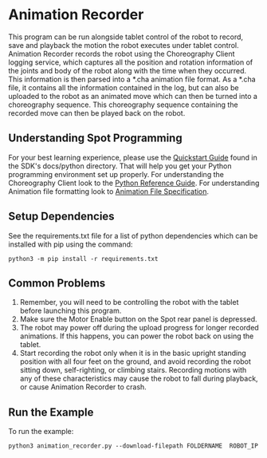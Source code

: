 <!--
Copyright (c) 2022 Boston Dynamics, Inc.  All rights reserved.

Downloading, reproducing, distributing or otherwise using the SDK Software
is subject to the terms and conditions of the Boston Dynamics Software
Development Kit License (20191101-BDSDK-SL).
-->

# Animation Recorder

This program can be run alongside tablet control of the robot to record, save and playback the motion the robot executes under tablet control. Animation Recorder records the robot using the Choreography Client logging service, which captures all the position and rotation information of the joints and body of the robot along with the time when they occurred. This information is then parsed into a *.cha animation file format. As a *.cha file, it contains all the information contained in the log, but can also be uploaded to the robot as an animated move which can then be turned into a choreography sequence. This choreography sequence containing the recorded move can then be played back on the robot. 

## Understanding Spot Programming
For your best learning experience, please use the [Quickstart Guide](../../../docs/python/quickstart.md) found in the SDK's docs/python directory.  That will help you get your Python programming environment set up properly.  For understanding the Choreography Client look to the [Python Reference Guide](../../../python/bosdyn-choreography-client/src/bosdyn/choreography/client/choreography.md). For understanding Animation file formatting look to [Animation File Specification](../../../docs/concepts/choreography/animation_file_specification).

## Setup Dependencies
See the requirements.txt file for a list of python dependencies which can be installed with pip using the command:
```
python3 -m pip install -r requirements.txt
```

## Common Problems
1. Remember, you will need to be controlling the robot with the tablet before launching this program.
2. Make sure the Motor Enable button on the Spot rear panel is depressed.
3. The robot may power off during the upload progress for longer recorded animations. If this happens, you can power the robot back on using the tablet.
4. Start recording the robot only when it is in the basic upright standing position with all four feet on the ground, and avoid recording the robot sitting down, self-righting, or climbing stairs. Recording motions with any of these characteristics may cause the robot to fall during playback, or cause Animation Recorder to crash.

## Run the Example
To run the example:
```
python3 animation_recorder.py --download-filepath FOLDERNAME  ROBOT_IP
```
